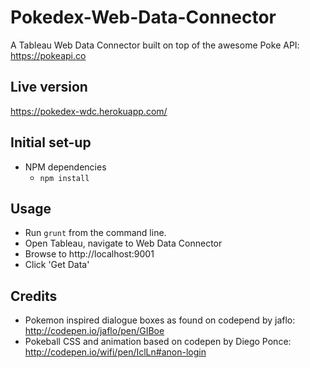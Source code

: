 # Pokedex-Web-Data-Connector
A Tableau Web Data Connector built on top of the awesome Poke API: https://pokeapi.co

## Live version
https://pokedex-wdc.herokuapp.com/

## Initial set-up
- NPM dependencies
  - `npm install`

## Usage
- Run `grunt` from the command line.
- Open Tableau, navigate to Web Data Connector
- Browse to http://localhost:9001
- Click 'Get Data'

## Credits
- Pokemon inspired dialogue boxes as found on codepend by jaflo:
  http://codepen.io/jaflo/pen/GIBoe
- Pokeball CSS and animation based on codepen by Diego Ponce:
  http://codepen.io/wifi/pen/IclLn#anon-login
